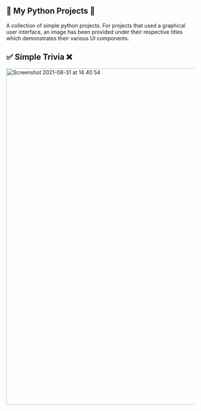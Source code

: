 ## 🐍 My Python Projects 🐍
A collection of simple python projects. For projects that used a graphical user interface, an image has been provided under their respective titles which demonstrates their various UI components.

## ✅ Simple Trivia ❌

<img width="899" alt="Screenshot 2021-08-31 at 14 40 54" src="https://user-images.githubusercontent.com/64978825/131513004-17708662-0dc6-4b7d-93f4-00a197310887.png">

